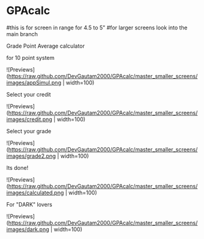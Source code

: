 # GPAcalc
#this is for screen in range for 4.5 to 5"
#for larger screens look into the main branch

Grade Point Average calculator

for 10 point system

![Previews](https://raw.github.com/DevGautam2000/GPAcalc/master_smaller_screens/images/appSimul.png | width=100)

Select your credit

![Previews](https://raw.github.com/DevGautam2000/GPAcalc/master_smaller_screens/images/credit.png | width=100)


Select your grade

![Previews](https://raw.github.com/DevGautam2000/GPAcalc/master_smaller_screens/images/grade2.png | width=100)


Its done! 

![Previews](https://raw.github.com/DevGautam2000/GPAcalc/master_smaller_screens/images/calculated.png | width=100)


For "DARK" lovers

![Previews](https://raw.github.com/DevGautam2000/GPAcalc/master_smaller_screens/images/dark.png | width=100)
